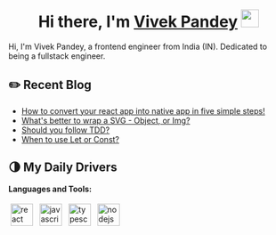 <h1 align="center">Hi there, I'm <a href="https://vivekpandey.in/" target="_blank">Vivek Pandey</a> <img
src="https://github.com/blackcater/blackcater/raw/main/images/Hi.gif" height="32" /></h1>

Hi, I'm Vivek Pandey, a frontend engineer from India (IN). Dedicated to being a fullstack engineer.

## ✏️ Recent Blog

- <a href='https://blog.vivekpandey.in/covert-your-react-app-into-native-app-android-and-ios' target='_blank'>How to convert your react app into native app in five simple steps!</a> 
- <a href='https://blog.vivekpandey.in/whats-better-to-wrap-a-svg-object-or-img' target='_blank'>What's better to wrap a SVG - Object, or Img?</a>
- <a href='https://blog.vivekpandey.in/should-you-follow-tdd' target='_blank'>Should you follow TDD?</a> 
- <a href='https://blog.vivekpandey.in/what-to-use-let-or-const' target='_blank'>When to use Let or Const?</a> 

## 🌗 My Daily Drivers

**Languages and Tools:**

<p>
<img src="https://cdn-icons-png.flaticon.com/512/3393/3393920.png" height="40" style="vertical-align:down; margin:4px" alt="react">
<img src="https://github.com/blackcater/blackcater/raw/main/images/logo-javascript.svg" height="40" style="vertical-align:down; margin:4px" alt="javascript">
<img src="https://github.com/blackcater/blackcater/raw/main/images/logo-typescript.svg" height="40" style="vertical-align:down; margin:4px" alt="typescript">
<img src="https://github.com/blackcater/blackcater/raw/main/images/logo-nodejs.svg" height="40" style="vertical-align:down; margin:4px" alt="nodejs">
</p>

